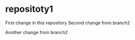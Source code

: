 # repositoty1
First change in this repository
Second change from branch2

Another change from branch2

